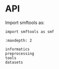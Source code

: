 # API

Import smftools as:

```
import smftools as smf
```

```{toctree}
:maxdepth: 2

informatics
preprocessing
tools
datasets
```